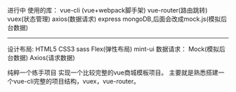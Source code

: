 进行中
使用的库：
vue-cli (vue+webpack脚手架)
vue-router(路由跳转)
vuex(状态管理)
axios(数据请求)
express
mongoDB,后面会改成mock.js(模拟后台数据)

--------------------------------------------------
设计布局:
HTML5
CSS3
sass
Flex(弹性布局)
mint-ui
数据请求：
Mock(模拟后台数据)
Axios(请求数据)

纯粹一个练手项目
实现一个比较完整的vue商城模板项目。
主要就是熟悉搭建一个vue-cli完整的项目结构，vuex，vue-router。
